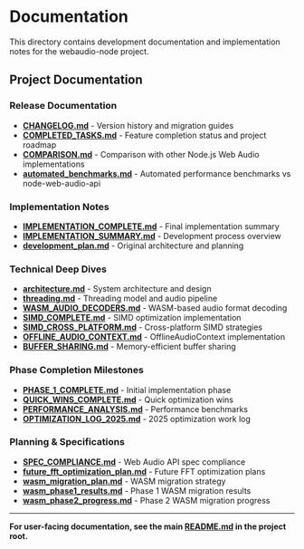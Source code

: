 # Documentation

This directory contains development documentation and implementation notes for the webaudio-node project.

## Project Documentation

### Release Documentation
- **[CHANGELOG.md](CHANGELOG.md)** - Version history and migration guides
- **[COMPLETED_TASKS.md](COMPLETED_TASKS.md)** - Feature completion status and project roadmap
- **[COMPARISON.md](COMPARISON.md)** - Comparison with other Node.js Web Audio implementations
- **[automated_benchmarks.md](automated_benchmarks.md)** - Automated performance benchmarks vs node-web-audio-api

### Implementation Notes
- **[IMPLEMENTATION_COMPLETE.md](IMPLEMENTATION_COMPLETE.md)** - Final implementation summary
- **[IMPLEMENTATION_SUMMARY.md](IMPLEMENTATION_SUMMARY.md)** - Development process overview
- **[development_plan.md](development_plan.md)** - Original architecture and planning

### Technical Deep Dives
- **[architecture.md](architecture.md)** - System architecture and design
- **[threading.md](threading.md)** - Threading model and audio pipeline
- **[WASM_AUDIO_DECODERS.md](WASM_AUDIO_DECODERS.md)** - WASM-based audio format decoding
- **[SIMD_COMPLETE.md](SIMD_COMPLETE.md)** - SIMD optimization implementation
- **[SIMD_CROSS_PLATFORM.md](SIMD_CROSS_PLATFORM.md)** - Cross-platform SIMD strategies
- **[OFFLINE_AUDIO_CONTEXT.md](OFFLINE_AUDIO_CONTEXT.md)** - OfflineAudioContext implementation
- **[BUFFER_SHARING.md](BUFFER_SHARING.md)** - Memory-efficient buffer sharing

### Phase Completion Milestones
- **[PHASE_1_COMPLETE.md](PHASE_1_COMPLETE.md)** - Initial implementation phase
- **[QUICK_WINS_COMPLETE.md](QUICK_WINS_COMPLETE.md)** - Quick optimization wins
- **[PERFORMANCE_ANALYSIS.md](PERFORMANCE_ANALYSIS.md)** - Performance benchmarks
- **[OPTIMIZATION_LOG_2025.md](OPTIMIZATION_LOG_2025.md)** - 2025 optimization work log

### Planning & Specifications
- **[SPEC_COMPLIANCE.md](SPEC_COMPLIANCE.md)** - Web Audio API spec compliance
- **[future_fft_optimization_plan.md](future_fft_optimization_plan.md)** - Future FFT optimization plans
- **[wasm_migration_plan.md](wasm_migration_plan.md)** - WASM migration strategy
- **[wasm_phase1_results.md](wasm_phase1_results.md)** - Phase 1 WASM migration results
- **[wasm_phase2_progress.md](wasm_phase2_progress.md)** - Phase 2 WASM migration progress

---

**For user-facing documentation, see the main [README.md](../README.md) in the project root.**
